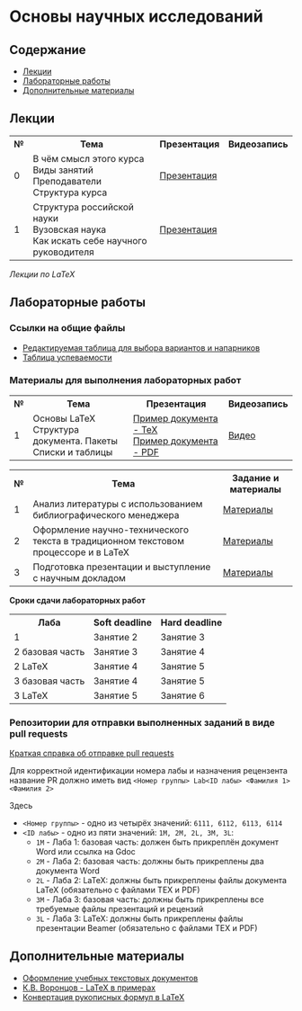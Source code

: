 # Основы научных исследований

## Содержание
- [Лекции](#лекции)
- [Лабораторные работы](#лабораторные-работы)
- [Дополнительные материалы](#дополнительные-материалы)

## Лекции

<table>
<tr>
<th>№</th>
<th>Тема</th>
<th>Презентация</th>
<th>Видеозапись</th>
</tr>

<tr>
<td>0</td>
<td>В чём смысл этого курса<br/>
Виды занятий<br/>
Преподаватели<br/>
Структура курса</td>
<td><a href="https://github.com/itsecd/academic-fundamentals/blob/main/lectures/lecture00-course-info.pdf">Презентация</a></td>
<td></td>
</tr>

<tr>
<td>1</td>
<td>Структура российской науки<br/>
Вузовская наука<br/>
Как искать себе научного руководителя<br/>
<td><a href="https://github.com/itsecd/academic-fundamentals/blob/main/lectures/lecture01-academic-work-structure.pdf">Презентация</a></td>
<td></td>
</tr>

</table>

*Лекции по LaTeX*

<table>
<tr>
<th>№</th>
<th>Тема</th>
<th>Презентация</th>
<th>Видеозапись</th>
</tr>

<tr>
<td>1</td>
<td>Основы LaTeX<br/>
Структура документа. Пакеты<br/>
Списки и таблицы</td>
<td>
<a href="https://github.com/itsecd/academic-fundamentals/blob/main/lectures/lecture-latex1.tex">Пример документа - TeX</a><br/>
<a href="https://github.com/itsecd/academic-fundamentals/blob/main/lectures/lecture-latex1.pdf">Пример документа - PDF</a>
</td>
<td><a href="https://youtu.be/A8JqEQ8TWOM">Видео</a>
</td>
</tr>


## Лабораторные работы

### Ссылки на общие файлы

- [Редактируемая таблица для выбора вариантов и напарников](https://docs.google.com/spreadsheets/d/1R-cP8I9hl9CpbiC55VbrNmIYxqk8lHzQjK4q8qle42g/edit?usp=sharing)
- [Таблица успеваемости](https://docs.google.com/spreadsheets/d/1SuP4HrP84QbT4SGRa4SYNb121Ku3o0oZZbKTH_K5Row/edit?usp=sharing)

### Материалы для выполнения лабораторных работ

<table>
<tr>
<th>№</th>
<th>Тема</th>
<th>Задание и материалы</th>
</tr>

<tr>
<td>1</td>
<td>Анализ литературы с использованием библиографического менеджера</td>
<td><a href="https://github.com/itsecd/academic-fundamentals/blob/main/lab-1/">Материалы</a></td>
</tr>

<tr>
<td>2</td>
<td>Оформление научно-технического текста в традиционном текстовом процессоре и в LaTeX</td>
<td><a href="https://github.com/itsecd/academic-fundamentals/blob/main/lab-2/">Материалы</a></td>
</tr>

<tr>
<td>3</td>
<td>Подготовка презентации и выступление с научным докладом</td>
<td><a href="https://github.com/itsecd/academic-fundamentals/blob/main/lab-3/">Материалы</a></td>
</tr>

</table>

**Сроки сдачи лабораторных работ**

<table>
<tr>
<th>Лаба</th>
<th>Soft deadline</th>
<th>Hard deadline</th>
</tr>

<tr>
<td>1</td>
<td>Занятие 2</td>
<td>Занятие 3</td>
</tr>

<tr>
<td>2 базовая часть</td>
<td>Занятие 3</td>
<td>Занятие 4</td>
</tr>

<tr>
<td>2 LaTeX</td>
<td>Занятие 4</td>
<td>Занятие 5</td>
</tr>

<tr>
<td>3 базовая часть</td>
<td>Занятие 4</td>
<td>Занятие 5</td>
</tr>

<tr>
<td>3 LaTeX</td>
<td>Занятие 5</td>
<td>Занятие 6</td>
</tr>

</table>

### Репозитории для отправки выполненных заданий в виде pull requests

[Краткая справка об отправке pull requests](https://github.com/itsecd/academic-fundamentals/blob/main/github-pr-manual.pdf)

Для корректной идентификации номера лабы и назначения рецензента название PR должно иметь вид `<Номер группы> Lab<ID лабы> <Фамилия 1> <Фамилия 2>`

Здесь
- `<Номер группы>` - одно из четырёх значений: `6111, 6112, 6113, 6114`
- `<ID лабы>` - одно из пяти значений: `1M, 2M, 2L, 3M, 3L`:
  - `1M` - Лаба 1: базовая часть: должен быть прикреплён документ Word или ссылка на Gdoc
  - `2M` - Лаба 2: базовая часть: должны быть прикреплены два документа Word
  - `2L` - Лаба 2: LaTeX: должны быть прикреплены файлы документа LaTeX (обязательно с файлами TEX и PDF)
  - `3M` - Лаба 3: базовая часть: должны быть прикреплены все требуемые файлы презентаций и рецензий
  - `3L` - Лаба 3: LaTeX: должны быть прикреплены файлы презентации Beamer (обязательно с файлами TEX и PDF)

## Дополнительные материалы

- [Оформление учебных текстовых документов](https://github.com/itsecd/general)
- [К.В. Воронцов - LaTeX  в примерах](http://www.ccas.ru/voron/download/voron05latex.pdf)
- [Конвертация рукописных формул в LaTeX](https://detexify.kirelabs.org/classify.html)
